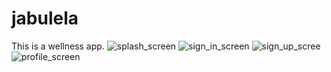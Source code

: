 # jabulela
This is a wellness app.
![splash_screen](https://github.com/HopeKenga/jabulela/blob/master/9b705af0-8f8d-42ac-884d-1a7fe53a5ec4.gif)
![sign_in_screen](https://github.com/HopeKenga/jabulela/blob/master/Screenshot_20211026-184702.png)
![sign_up_scree](https://github.com/HopeKenga/jabulela/blob/master/Screenshot_20211026-184043.png)
![profile_screen](https://github.com/HopeKenga/jabulela/blob/master/Screenshot_20211026-190754.png)

